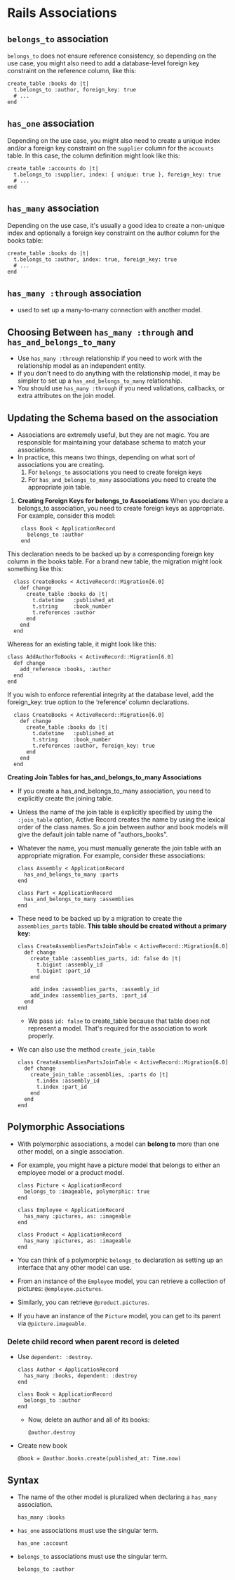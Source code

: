 # Rails Associations
## `belongs_to` association
`belongs_to` does not ensure reference consistency, so depending on the use case, you might also need to add a database-level foreign key constraint on the reference column, like this:

    create_table :books do |t|
      t.belongs_to :author, foreign_key: true
      # ...
    end

## `has_one` association

Depending on the use case, you might also need to create a unique index and/or a foreign key constraint on the `supplier` column for the `accounts` table. In this case, the column definition might look like this:

    create_table :accounts do |t|
      t.belongs_to :supplier, index: { unique: true }, foreign_key: true
      # ...
    end

## `has_many` association

Depending on the use case, it's usually a good idea to create a non-unique index and optionally a foreign key constraint on the author column for the books table:

    create_table :books do |t|
      t.belongs_to :author, index: true, foreign_key: true
      # ...
    end

## `has_many :through` association
- used to set up a many-to-many connection with another model.

## Choosing Between `has_many :through` and `has_and_belongs_to_many`

- Use `has_many :through` relationship if you need to work with the relationship model as an independent entity.
- If you don't need to do anything with the relationship model, it may be simpler to set up a `has_and_belongs_to_many` relationship.
- You should use `has_many :through` if you need validations, callbacks, or extra attributes on the join model.

## Updating the Schema based on the association

- Associations are extremely useful, but they are not magic. You are responsible for maintaining your database schema to match your associations.
- In practice, this means two things, depending on what sort of associations you are creating.
  1. For `belongs_to` associations you need to create foreign keys
  2. For `has_and_belongs_to_many` associations you need to create the appropriate join table.

1. **Creating Foreign Keys for belongs_to Associations**
When you declare a belongs_to association, you need to create foreign keys as appropriate. For example, consider this model:

        class Book < ApplicationRecord
          belongs_to :author
        end

This declaration needs to be backed up by a corresponding foreign key column in the books table. For a brand new table, the migration might look something like this:

      class CreateBooks < ActiveRecord::Migration[6.0]
        def change
          create_table :books do |t|
            t.datetime   :published_at
            t.string     :book_number
            t.references :author
          end
        end
      end

Whereas for an existing table, it might look like this:

    class AddAuthorToBooks < ActiveRecord::Migration[6.0]
      def change
        add_reference :books, :author
      end
    end

If you wish to enforce referential integrity at the database level, add the foreign_key: true option to the ‘reference’ column declarations.

      class CreateBooks < ActiveRecord::Migration[6.0]
        def change
          create_table :books do |t|
            t.datetime   :published_at
            t.string     :book_number
            t.references :author, foreign_key: true 
          end
        end
      end

**Creating Join Tables for has_and_belongs_to_many Associations**

- If you create a has_and_belongs_to_many association, you need to explicitly create the joining table.
- Unless the name of the join table is explicitly specified by using the `:join_table` option, Active Record creates the name by using the lexical order of the class names. So a join between author and book models will give the default join table name of "authors_books".
- Whatever the name, you must manually generate the join table with an appropriate migration. For example, consider these associations:

      class Assembly < ApplicationRecord
        has_and_belongs_to_many :parts
      end

      class Part < ApplicationRecord
        has_and_belongs_to_many :assemblies
      end
- These need to be backed up by a migration to create the `assemblies_parts` table. **This table should be created without a primary key:**

      class CreateAssembliesPartsJoinTable < ActiveRecord::Migration[6.0]
        def change
          create_table :assemblies_parts, id: false do |t|
            t.bigint :assembly_id
            t.bigint :part_id
          end

          add_index :assemblies_parts, :assembly_id
          add_index :assemblies_parts, :part_id
        end
      end

  - We pass `id: false` to create_table because that table does not represent a model. That's required for the association to work properly.
- We can also use the method `create_join_table`

      class CreateAssembliesPartsJoinTable < ActiveRecord::Migration[6.0]
        def change
          create_join_table :assemblies, :parts do |t|
            t.index :assembly_id
            t.index :part_id
          end
        end
      end




## Polymorphic Associations

- With polymorphic associations, a model can **belong to** more than one other model, on a single association.
- For example, you might have a picture model that belongs to either an employee model or a product model.

      class Picture < ApplicationRecord
        belongs_to :imageable, polymorphic: true
      end

      class Employee < ApplicationRecord
        has_many :pictures, as: :imageable
      end

      class Product < ApplicationRecord
        has_many :pictures, as: :imageable
      end
- You can think of a polymorphic `belongs_to` declaration as setting up an interface that any other model can use.
- From an instance of the `Employee` model, you can retrieve a collection of pictures: `@employee.pictures`.
- Similarly, you can retrieve `@product.pictures`.
- If you have an instance of the `Picture` model, you can get to its parent via `@picture.imageable`.

### Delete child record when parent record is deleted

- Use `dependent: :destroy`. 

      class Author < ApplicationRecord
        has_many :books, dependent: :destroy
      end

      class Book < ApplicationRecord
        belongs_to :author
      end
  - Now, delete an author and all of its books:

        @author.destroy

- Create new book

      @book = @author.books.create(published_at: Time.now)

## Syntax

- The name of the other model is pluralized when declaring a `has_many` association.

      has_many :books

- `has_one` associations must use the singular term.

      has_one :account

- `belongs_to` associations must use the singular term.

      belongs_to :author